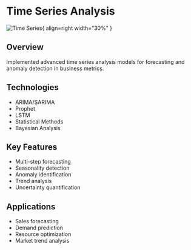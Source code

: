 # Time Series Analysis

![Time Series](../../img/time_series.png){ align=right width="30%" }

## Overview
Implemented advanced time series analysis models for forecasting and anomaly detection in business metrics.

## Technologies
- ARIMA/SARIMA
- Prophet
- LSTM
- Statistical Methods
- Bayesian Analysis

## Key Features
- Multi-step forecasting
- Seasonality detection
- Anomaly identification
- Trend analysis
- Uncertainty quantification

## Applications
- Sales forecasting
- Demand prediction
- Resource optimization
- Market trend analysis